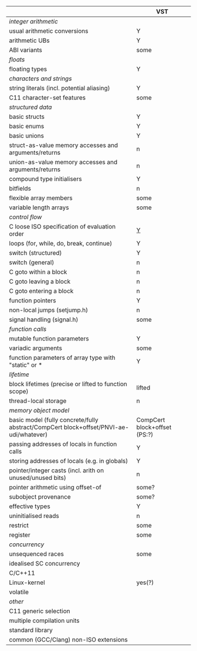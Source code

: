 | |VST|
|-|-|
| *integer arithmetic* |
|usual arithmetic conversions|Y         |
|arithmetic UBs|Y         |
|ABI variants|some      |
| *floats* |
|floating types|Y         |
| *characters and strings* |
|string literals (incl. potential aliasing)|Y         |
|C11 character-set features|some      |
| *structured data* |
|basic structs|Y         |
|basic enums|Y         |
|basic unions|Y         |
|struct-as-value memory accesses and arguments/returns|n         |
|union-as-value memory accesses and arguments/returns|n         |
|compound type initialisers|Y         |
|bitfields|n         |
|flexible array members|some      |
|variable length arrays|some      |
| *control flow* |
|C loose ISO specification of evaluation order| [Y         ](. "PS: really?")|
|loops (for, while, do, break, continue)|Y         |
|switch (structured)|Y         |
|switch (general)|n         |
|C goto within a block|n         |
|C goto leaving a block|n         |
|C goto entering a block|n         |
|function pointers|Y         |
|non-local jumps (setjump.h)|n         |
|signal handling (signal.h)|some      |
| *function calls* |
|mutable function parameters|Y         |
|variadic arguments|some      |
|function parameters of array type with "static" or *|Y         |
| *lifetime* |
|block lifetimes (precise or lifted to function scope)|lifted    |
|thread-local storage|n         |
| *memory object model* |
|basic model (fully concrete/fully abstract/CompCert block+offset/PNVI-ae-udi/whatever)|CompCert block+offset (PS:?)|
|passing addresses of locals in function calls|Y         |
|storing addresses of locals (e.g. in globals)|Y         |
|pointer/integer casts (incl. arith on unused/unused bits)|n         |
|pointer arithmetic using offset-of|some?     |
|subobject provenance|some?     |
|effective types|Y         |
|uninitialised reads|n         |
|restrict|some      |
|register|some      |
| *concurrency* |
|unsequenced races|some      |
|idealised SC concurrency|          |
|C/C++11|          |
|Linux-kernel|yes(?)    |
|volatile|          |
| *other* |
|C11 generic selection|          |
|multiple compilation units|          |
|standard library|          |
|common (GCC/Clang) non-ISO extensions|          |

